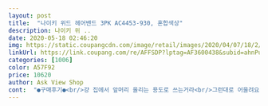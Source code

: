 ```yaml
---
layout: post 
title:  "나이키 위드 헤어밴드 3PK AC4453-930, 혼합색상" 
description: 나이키 위 ..
date: 2020-05-18 02:46:20 
img: https://static.coupangcdn.com/image/retail/images/2020/04/07/18/2/95eb8832-37bf-4705-af36-57cb2b2c90c3.jpg 
linkUrl: https://link.coupang.com/re/AFFSDP?lptag=AF3600438&subid=ahnPublicAsk&pageKey=1436595262&itemId=2479530008&vendorItemId=70472848449&traceid=V0-113-54668db0870e81cd 
categories: [1006] 
color: A57F92 
price: 10620 
author: Ask View Shop 
cont:  "●구매후기●<br/>걍 집에서 앞머리 올리는 용도로 쓰는거라<br/>그런대로 어울려요<br/>근데 늘어나는것도 금방이네용<br/>딱 보기에도 저렴이로 보여요<br/>머리가 짧아서 조금 걱정하였는데<br/>밴드라 머리가 약간 아프긴 한데 땀이 안흘려서 좋네요<br/>생각보다 너무 쫀쫀해서<br/>아직 착용은 한번도 안했어용<br/>예쁘고 쫀쫀하니 좋습니다<br/>이음처리부분도 글코 막쓰는거 아닌이상은 비추ㅠ<br/>" 
---
```

